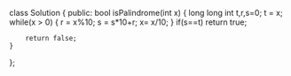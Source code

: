 class Solution {
public:
    bool isPalindrome(int x) {
         long long int t,r,s=0;
        t = x;
        while(x > 0)
        {
            r = x%10;
            s = s*10+r;
            x= x/10;
        }
        if(s==t)
            return true;
    
        return false;
    }
};
